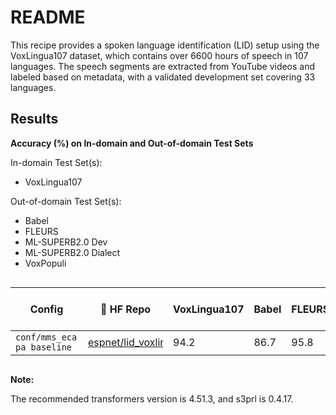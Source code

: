 # README

This recipe provides a spoken language identification (LID) setup using the VoxLingua107 dataset, which contains over 6600 hours of speech in 107 languages. The speech segments are extracted from YouTube videos and labeled based on metadata, with a validated development set covering 33 languages.



## Results

**Accuracy (%) on In-domain and Out-of-domain Test Sets**

In-domain Test Set(s):
- VoxLingua107

Out-of-domain Test Set(s):
- Babel
- FLEURS
- ML-SUPERB2.0 Dev
- ML-SUPERB2.0 Dialect
- VoxPopuli

<style>
.hf-model-cell {
    max-width: 120px;
    overflow-x: auto;
    white-space: nowrap;
    scrollbar-width: thin;
    scrollbar-color: #888 #f1f1f1;
}

.config-cell {
    max-width: 100px;
    overflow-x: auto;
    white-space: nowrap;
    scrollbar-width: thin;
    scrollbar-color: #888 #f1f1f1;
}

.hf-model-cell::-webkit-scrollbar,
.config-cell::-webkit-scrollbar {
    height: 6px;
}

.hf-model-cell::-webkit-scrollbar-track,
.config-cell::-webkit-scrollbar-track {
    background: #f1f1f1;
    border-radius: 3px;
}

.hf-model-cell::-webkit-scrollbar-thumb,
.config-cell::-webkit-scrollbar-thumb {
    background: #888;
    border-radius: 3px;
}

.hf-model-cell::-webkit-scrollbar-thumb:hover,
.config-cell::-webkit-scrollbar-thumb:hover {
    background: #555;
}
</style>

<div style="overflow-x: auto;">

| Config                    | 🤗 HF Repo | VoxLingua107 | Babel | FLEURS | ML-SUPERB2.0 Dev | ML-SUPERB2.0 Dialect | VoxPopuli | Macro Avg. |
| ------------------------- | ----------- | ------------ | ----- | ------ | ---------------- | -------------------- | --------- | ---------- |
| <div class="config-cell">`conf/mms_ecapa_baseline`</div> | <div class="hf-model-cell">[espnet/lid_voxlingua107_mms_ecapa](https://huggingface.co/espnet/lid_voxlingua107_mms_ecapa)</div> | 94.2         | 86.7  | 95.8   | 89.0             | 73.4                 | 85.6      | 87.5       |

</div>


**Note:**

The recommended transformers version is 4.51.3, and s3prl is 0.4.17.
